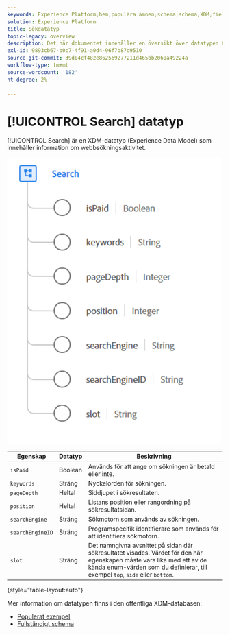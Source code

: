 ```yaml
---
keywords: Experience Platform;hem;populära ämnen;schema;schema;XDM;fields;schemas;scheman;sökning;datatyp;datatyp;datatyp;data type;
solution: Experience Platform
title: Sökdatatyp
topic-legacy: overview
description: Det här dokumentet innehåller en översikt över datatypen XDM (Search Experience Data Model).
exl-id: 9893cb67-b0c7-4f91-a0d4-96f7b87d9510
source-git-commit: 39d04cf482e862569277211d465bb2060a49224a
workflow-type: tm+mt
source-wordcount: '182'
ht-degree: 2%

---
```


# [!UICONTROL Search] datatyp

[!UICONTROL Search] är en XDM-datatyp (Experience Data Model) som innehåller information om webbsökningsaktivitet.

<img src="../images/data-types/search.PNG" width="500" /><br />

| Egenskap | Datatyp | Beskrivning |
| --- | --- | --- |
| `isPaid` | Boolean | Används för att ange om sökningen är betald eller inte. |
| `keywords` | Sträng | Nyckelorden för sökningen. |
| `pageDepth` | Heltal | Siddjupet i sökresultaten. |
| `position` | Heltal | Listans position eller rangordning på sökresultatsidan. |
| `searchEngine` | Sträng | Sökmotorn som används av sökningen. |
| `searchEngineID` | Sträng | Programspecifik identifierare som används för att identifiera sökmotorn. |
| `slot` | Sträng | Det namngivna avsnittet på sidan där sökresultatet visades. Värdet för den här egenskapen måste vara lika med ett av de kända enum-värden som du definierar, till exempel `top`, `side` eller `bottom`. |

{style=&quot;table-layout:auto&quot;}

Mer information om datatypen finns i den offentliga XDM-databasen:

* [Populerat exempel](https://github.com/adobe/xdm/blob/master/components/datatypes/search.example.1.json)
* [Fullständigt schema](https://github.com/adobe/xdm/blob/master/components/datatypes/search.schema.json)
